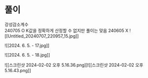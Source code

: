 # 풀이
강성감소계수
\
240705 O K값을 정확하게 산정할 수 없지만 풀이는 맞음
240605 X
![[Untitled_20240707_220957_15.jpg]]


![[2024. 6. 5. - 17.jpg]]

![[2024. 6. 5. - 18.jpg]]


![[스크린샷 2024-02-02 오후 5.16.36.png]]![[스크린샷 2024-02-02 오후 5.16.43.png]]